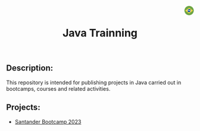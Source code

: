 <a href="https://github.com/rafaelrvital/Java-Trainning/blob/main/README_PT-BR.md"><img src="https://github.com/rafaelrvital/rafaelrvital/blob/main/assets/flags/br.png" width="25" align="right" title="Mudar para português"></a>

<br>

<div align=center>

# Java Trainning

</div><br>


## Description:

This repository is intended for publishing projects in Java carried out in bootcamps, courses and related activities.

## Projects:

- <a href="https://github.com/rafaelrvital/Java-Trainning/tree/main/bootcamp-Santander2023">Santander Bootcamp 2023</a>